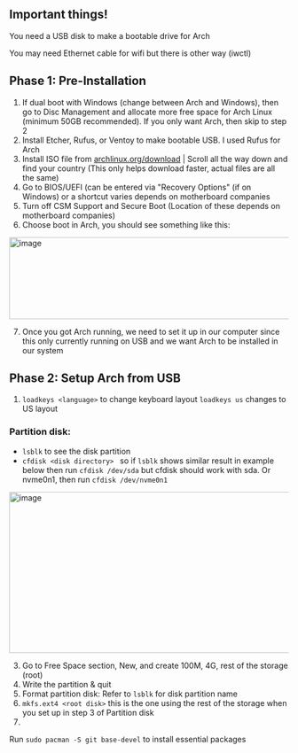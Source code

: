 ## Important things!
You need a USB disk to make a bootable drive for Arch

You may need Ethernet cable for wifi but there is other way (iwctl)

## Phase 1: Pre-Installation
1. If dual boot with Windows (change between Arch and Windows), then go to Disc Management and allocate more free space for Arch Linux (minimum 50GB recommended). If you only want Arch, then skip to step 2
2. Install Etcher, Rufus, or Ventoy to make bootable USB. I used Rufus for Arch
3. Install ISO file from [archlinux.org/download](https://archlinux.org/download/) | Scroll all the way down and find your country (This only helps download faster, actual files are all the same)
4. Go to BIOS/UEFI (can be entered via "Recovery Options" (if on Windows) or a shortcut varies depends on motherboard companies
5. Turn off CSM Support and Secure Boot (Location of these depends on motherboard companies)
6. Choose boot in Arch, you should see something like this:
<img width="598" height="148" alt="image" src="https://github.com/user-attachments/assets/fe75772c-ee69-47e7-b59f-f77ddb7ddea3" />

7. Once you got Arch running, we need to set it up in our computer since this only currently running on USB and we want Arch to be installed in our system

## Phase 2: Setup Arch from USB
1. ```loadkeys <language>``` to change keyboard layout ```loadkeys us``` changes to US layout
### Partition disk:
  - ```lsblk``` to see the disk partition
  - ```cfdisk <disk directory> ``` so if ```lsblk``` shows similar result in example below then run ```cfdisk /dev/sda``` but cfdisk should work with sda. Or nvme0n1, then run ```cfdisk /dev/nvme0n1```
<img width="867" height="291" alt="image" src="https://github.com/user-attachments/assets/20109b61-cb7b-47c3-9adc-a15cbb392579" />

  3. Go to Free Space section, New, and create 100M, 4G, rest of the storage (root)
  4. Write the partition & quit
3. Format partition disk: Refer to ```lsblk``` for disk partition name
  1. ```mkfs.ext4 <root disk>``` this is the one using the rest of the storage when you set up in step 3 of Partition disk
4. 


Run ```sudo pacman -S git base-devel``` to install essential packages
